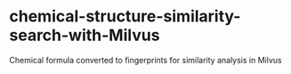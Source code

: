 # chemical-structure-similarity-search-with-Milvus
Chemical formula converted to fingerprints for similarity analysis in Milvus
